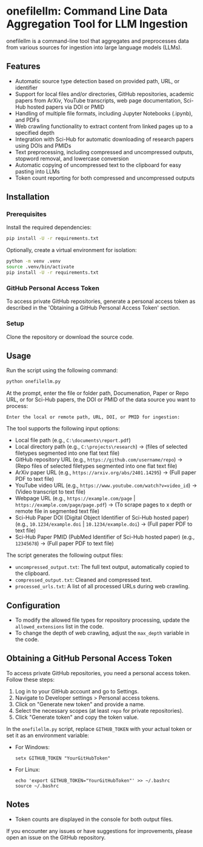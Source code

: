 # onefilellm: Command Line Data Aggregation Tool for LLM Ingestion

onefilellm is a command-line tool that aggregates and preprocesses data from various sources for ingestion into large language models (LLMs).

## Features

- Automatic source type detection based on provided path, URL, or identifier
- Support for local files and/or directories, GitHub repositories, academic papers from ArXiv, YouTube transcripts, web page documentation, Sci-Hub hosted papers via DOI or PMID
- Handling of multiple file formats, including Jupyter Notebooks (.ipynb), and PDFs
- Web crawling functionality to extract content from linked pages up to a specified depth
- Integration with Sci-Hub for automatic downloading of research papers using DOIs and PMIDs
- Text preprocessing, including compressed and uncompressed outputs, stopword removal, and lowercase conversion
- Automatic copying of uncompressed text to the clipboard for easy pasting into LLMs
- Token count reporting for both compressed and uncompressed outputs

## Installation

### Prerequisites

Install the required dependencies:

```bash
pip install -U -r requirements.txt
```

Optionally, create a virtual environment for isolation:

```bash
python -m venv .venv
source .venv/bin/activate
pip install -U -r requirements.txt
```

### GitHub Personal Access Token

To access private GitHub repositories, generate a personal access token as described in the 'Obtaining a GitHub Personal Access Token' section.

### Setup

Clone the repository or download the source code.

## Usage

Run the script using the following command:

```bash
python onefilellm.py
```

At the prompt, enter the file or folder path, Documenation, Paper or Repo URL, or for Sci-Hub papers, the DOI or PMID of the data source you want to process:

```plaintext
Enter the local or remote path, URL, DOI, or PMID for ingestion:
```

The tool supports the following input options:

- Local file path (e.g., `C:\documents\report.pdf`)
- Local directory path (e.g., `C:\projects\research`) -> (files of selected filetypes segmented into one flat text file) 
- GitHub repository URL  (e.g., `https://github.com/username/repo`) -> (Repo files of selected filetypes segmented into one flat text file)
- ArXiv paper URL (e.g., `https://arxiv.org/abs/2401.14295`) -> (Full paper PDF to text file)
- YouTube video URL (e.g., `https://www.youtube.com/watch?v=video_id`) -> (Video transcript to text file)
- Webpage URL  (e.g., `https://example.com/page` | `https://example.com/page/page.pdf`) -> (To scrape pages to x depth or remote file in segmented text file)
- Sci-Hub Paper DOI (Digital Object Identifier of Sci-Hub hosted paper) (e.g., `10.1234/example.doi` | `10.1234/example.doi`) -> (Full paper PDF to text file)
- Sci-Hub Paper PMID (PubMed Identifier of Sci-Hub hosted paper) (e.g., `12345678`) -> (Full paper PDF to text file)

The script generates the following output files:

- `uncompressed_output.txt`: The full text output, automatically copied to the clipboard.
- `compressed_output.txt`: Cleaned and compressed text.
- `processed_urls.txt`: A list of all processed URLs during web crawling.

## Configuration

- To modify the allowed file types for repository processing, update the `allowed_extensions` list in the code.
- To change the depth of web crawling, adjust the `max_depth` variable in the code.

## Obtaining a GitHub Personal Access Token

To access private GitHub repositories, you need a personal access token. Follow these steps:

1. Log in to your GitHub account and go to Settings.
2. Navigate to Developer settings > Personal access tokens.
3. Click on "Generate new token" and provide a name.
4. Select the necessary scopes (at least `repo` for private repositories).
5. Click "Generate token" and copy the token value.

In the `onefilellm.py` script, replace `GITHUB_TOKEN` with your actual token or set it as an environment variable:

- For Windows:
  ```shell
  setx GITHUB_TOKEN "YourGitHubToken"
  ```

- For Linux:
  ```shell
  echo 'export GITHUB_TOKEN="YourGitHubToken"' >> ~/.bashrc
  source ~/.bashrc
  ```

## Notes

- Token counts are displayed in the console for both output files.

If you encounter any issues or have suggestions for improvements, please open an issue on the GitHub repository.
